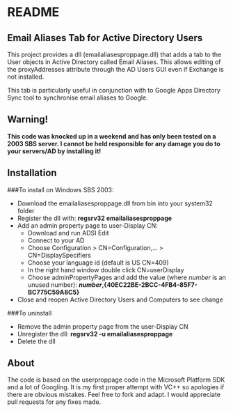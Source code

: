 README
======

Email Aliases Tab for Active Directory Users
--------------------------------------------

This project provides a dll (emailaliasesproppage.dll) that adds a tab to the
User objects in Active Directory called Email Aliases. This allows editing of
the proxyAddresses attribute through the AD Users GUI even if Exchange is not
installed.

This tab is particularly useful in conjunction with to Google Apps Directory 
Sync tool to synchronise email aliases to Google.

Warning!
--------

__This code was knocked up in a weekend and has only been tested on a 2003 SBS 
server. I cannot be held responsible for any damage you do to your servers/AD 
by installing it!__

Installation
------------

###To install on Windows SBS 2003:

* Download the emailaliasesproppage.dll from bin into your system32 folder
* Register the dll with: __regsrv32 emailaliasesproppage__
* Add an admin property page to user-Display CN:
  * Download and run ADSI Edit
  * Connect to your AD
  * Choose Configuration > CN=Configuration,... > CN=DisplaySpecifiers
  * Choose your language id (default is US CN=409)
  * In the right hand window double click CN=userDisplay
  * Choose adminPropertyPages and add the value (where _number_ is an unused number): 
    ___number_,{40EC22BE-2BCC-4FB4-85F7-BC775C59A8C5}__
* Close and reopen Active Directory Users and Computers to see change

###To uninstall

* Remove the admin property page from the user-Display CN
* Unregister the dll: __regsrv32 -u emailaliasesproppage__
* Delete the dll

About
-----

The code is based on the userproppage code in the Microsoft Platform SDK and a
lot of Googling. It is my first proper attempt with VC++ so apologies if there 
are obvious mistakes. Feel free to fork and adapt. I would appreciate pull 
requests for any fixes made.
